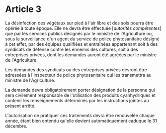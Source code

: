 # Article 3

La désinfection des végétaux sur pied à l'air libre et des sols pourra être opérée à toute époque. Elle ne devra être effectuée [*autorités compétentes*] que par les services publics désignés par le ministre de l'Agriculture ou, sous la surveillance d'un agent du service de police phytosanitaire désigné à cet effet, par des équipes qualifiées et entraînées appartenant soit à des syndicats de défense contre les ennemis des cultures, soit à des entreprises privées, dont les demandes auront été agréées par le ministre de l'Agriculture.

Les demandes des syndicats ou des entreprises privées devront être adressées à l'inspecteur de police phytosanitaire qui les transmettra au ministre de l'Agriculture.

La demande devra obligatoirement porter désignation de la personne qui sera civilement responsable de l'utilisation des produits cyanhydriques et contenir les renseignements déterminés par les instructions jointes au présent arrêté.

L'autorisation de pratiquer ces traitements devra être renouvelée chaque année, étant bien entendu qu'elle devient automatiquement caduque le 31 décembre.
